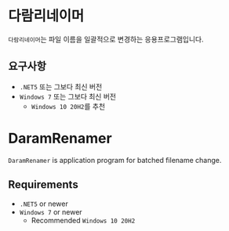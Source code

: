 ﻿# 다람리네이머
`다람리네이머`는 파일 이름을 일괄적으로 변경하는 응용프로그램입니다.

## 요구사항
- `.NET5` 또는 그보다 최신 버전
- `Windows 7` 또는 그보다 최신 버전
  - `Windows 10 20H2`를 추천

# DaramRenamer
`DaramRenamer` is application program for batched filename change.

## Requirements
- `.NET5` or newer
- `Windows 7` or newer
  - Recommended `Windows 10 20H2`
